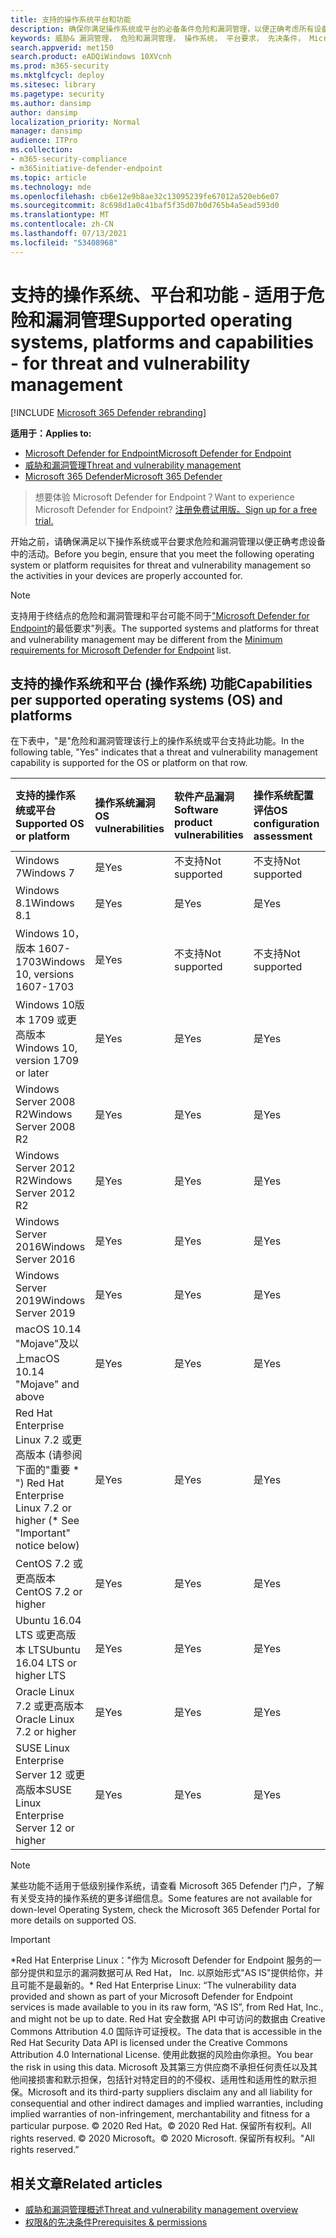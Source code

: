 ```yaml
---
title: 支持的操作系统平台和功能
description: 确保你满足操作系统或平台的必备条件危险和漏洞管理，以便正确考虑所有设备中的活动。
keywords: 威胁& 漏洞管理， 危险和漏洞管理， 操作系统， 平台要求， 先决条件， Microsoft Defender for Endpoint-tvm 支持的操作系统， 适用于 Endpoint-tvm 的 Microsoft Defender， 支持的操作系统， 支持的平台， linux 支持， mac 支持
search.appverid: met150
search.product: eADQiWindows 10XVcnh
ms.prod: m365-security
ms.mktglfcycl: deploy
ms.sitesec: library
ms.pagetype: security
ms.author: dansimp
author: dansimp
localization_priority: Normal
manager: dansimp
audience: ITPro
ms.collection:
- m365-security-compliance
- m365initiative-defender-endpoint
ms.topic: article
ms.technology: mde
ms.openlocfilehash: cb6e12e9b8ae32c13095239fe67012a520eb6e07
ms.sourcegitcommit: 8c698d1a0c41baf5f35d07b0d765b4a5ead593d0
ms.translationtype: MT
ms.contentlocale: zh-CN
ms.lasthandoff: 07/13/2021
ms.locfileid: "53408968"
---
```

# <a name="supported-operating-systems-platforms-and-capabilities---for-threat-and-vulnerability-management"></a><span data-ttu-id="2d8b7-104">支持的操作系统、平台和功能 - 适用于危险和漏洞管理</span><span class="sxs-lookup"><span data-stu-id="2d8b7-104">Supported operating systems, platforms and capabilities - for threat and vulnerability management</span></span>

[!INCLUDE [Microsoft 365 Defender rebranding](../../includes/microsoft-defender.md)]

<span data-ttu-id="2d8b7-105">**适用于：**</span><span class="sxs-lookup"><span data-stu-id="2d8b7-105">**Applies to:**</span></span>

- [<span data-ttu-id="2d8b7-106">Microsoft Defender for Endpoint</span><span class="sxs-lookup"><span data-stu-id="2d8b7-106">Microsoft Defender for Endpoint</span></span>](https://go.microsoft.com/fwlink/?linkid=2154037)
- [<span data-ttu-id="2d8b7-107">威胁和漏洞管理</span><span class="sxs-lookup"><span data-stu-id="2d8b7-107">Threat and vulnerability management</span></span>](next-gen-threat-and-vuln-mgt.md)
- [<span data-ttu-id="2d8b7-108">Microsoft 365 Defender</span><span class="sxs-lookup"><span data-stu-id="2d8b7-108">Microsoft 365 Defender</span></span>](https://go.microsoft.com/fwlink/?linkid=2118804)

><span data-ttu-id="2d8b7-109">想要体验 Microsoft Defender for Endpoint？</span><span class="sxs-lookup"><span data-stu-id="2d8b7-109">Want to experience Microsoft Defender for Endpoint?</span></span> [<span data-ttu-id="2d8b7-110">注册免费试用版。</span><span class="sxs-lookup"><span data-stu-id="2d8b7-110">Sign up for a free trial.</span></span>](https://www.microsoft.com/microsoft-365/windows/microsoft-defender-atp?ocid=docs-wdatp-portaloverview-abovefoldlink)

<span data-ttu-id="2d8b7-111">开始之前，请确保满足以下操作系统或平台要求危险和漏洞管理以便正确考虑设备中的活动。</span><span class="sxs-lookup"><span data-stu-id="2d8b7-111">Before you begin, ensure that you meet the following operating system or platform requisites for threat and vulnerability management so the activities in your devices are properly accounted for.</span></span>

>[!NOTE]
><span data-ttu-id="2d8b7-112">支持用于终结点的危险和漏洞管理和平台可能不同于["Microsoft Defender for Endpoint](minimum-requirements.md)的最低要求"列表。</span><span class="sxs-lookup"><span data-stu-id="2d8b7-112">The supported systems and platforms for threat and vulnerability management may be different from the [Minimum requirements for Microsoft Defender for Endpoint](minimum-requirements.md) list.</span></span>

## <a name="capabilities-per-supported-operating-systems-os-and-platforms"></a><span data-ttu-id="2d8b7-113">支持的操作系统和平台 (操作系统) 功能</span><span class="sxs-lookup"><span data-stu-id="2d8b7-113">Capabilities per supported operating systems (OS) and platforms</span></span>

<span data-ttu-id="2d8b7-114">在下表中，"是"危险和漏洞管理该行上的操作系统或平台支持此功能。</span><span class="sxs-lookup"><span data-stu-id="2d8b7-114">In the following table, "Yes" indicates that a threat and vulnerability management capability is supported for the OS or platform on that row.</span></span>

<span data-ttu-id="2d8b7-115">支持的操作系统或平台</span><span class="sxs-lookup"><span data-stu-id="2d8b7-115">Supported OS or platform</span></span> | <span data-ttu-id="2d8b7-116">操作系统漏洞</span><span class="sxs-lookup"><span data-stu-id="2d8b7-116">OS vulnerabilities</span></span> | <span data-ttu-id="2d8b7-117">软件产品漏洞</span><span class="sxs-lookup"><span data-stu-id="2d8b7-117">Software product vulnerabilities</span></span> | <span data-ttu-id="2d8b7-118">操作系统配置评估</span><span class="sxs-lookup"><span data-stu-id="2d8b7-118">OS configuration assessment</span></span> | <span data-ttu-id="2d8b7-119">安全控制配置评估</span><span class="sxs-lookup"><span data-stu-id="2d8b7-119">Security controls configuration assessment</span></span> | <span data-ttu-id="2d8b7-120">软件产品配置评估</span><span class="sxs-lookup"><span data-stu-id="2d8b7-120">Software product configuration assessment</span></span>
:---|:---|:---|:---|:---|:---
<span data-ttu-id="2d8b7-121">Windows 7</span><span class="sxs-lookup"><span data-stu-id="2d8b7-121">Windows 7</span></span> | <span data-ttu-id="2d8b7-122">是</span><span class="sxs-lookup"><span data-stu-id="2d8b7-122">Yes</span></span> | <span data-ttu-id="2d8b7-123">不支持</span><span class="sxs-lookup"><span data-stu-id="2d8b7-123">Not supported</span></span> | <span data-ttu-id="2d8b7-124">不支持</span><span class="sxs-lookup"><span data-stu-id="2d8b7-124">Not supported</span></span> | <span data-ttu-id="2d8b7-125">不支持</span><span class="sxs-lookup"><span data-stu-id="2d8b7-125">Not supported</span></span> | <span data-ttu-id="2d8b7-126">不支持</span><span class="sxs-lookup"><span data-stu-id="2d8b7-126">Not supported</span></span>
<span data-ttu-id="2d8b7-127">Windows 8.1</span><span class="sxs-lookup"><span data-stu-id="2d8b7-127">Windows 8.1</span></span> | <span data-ttu-id="2d8b7-128">是</span><span class="sxs-lookup"><span data-stu-id="2d8b7-128">Yes</span></span> | <span data-ttu-id="2d8b7-129">是</span><span class="sxs-lookup"><span data-stu-id="2d8b7-129">Yes</span></span> | <span data-ttu-id="2d8b7-130">是</span><span class="sxs-lookup"><span data-stu-id="2d8b7-130">Yes</span></span> | <span data-ttu-id="2d8b7-131">是</span><span class="sxs-lookup"><span data-stu-id="2d8b7-131">Yes</span></span>| <span data-ttu-id="2d8b7-132">是</span><span class="sxs-lookup"><span data-stu-id="2d8b7-132">Yes</span></span>
<span data-ttu-id="2d8b7-133">Windows 10，版本 1607-1703</span><span class="sxs-lookup"><span data-stu-id="2d8b7-133">Windows 10, versions 1607-1703</span></span> | <span data-ttu-id="2d8b7-134">是</span><span class="sxs-lookup"><span data-stu-id="2d8b7-134">Yes</span></span>  | <span data-ttu-id="2d8b7-135">不支持</span><span class="sxs-lookup"><span data-stu-id="2d8b7-135">Not supported</span></span> | <span data-ttu-id="2d8b7-136">不支持</span><span class="sxs-lookup"><span data-stu-id="2d8b7-136">Not supported</span></span> | <span data-ttu-id="2d8b7-137">不支持</span><span class="sxs-lookup"><span data-stu-id="2d8b7-137">Not supported</span></span> | <span data-ttu-id="2d8b7-138">不支持</span><span class="sxs-lookup"><span data-stu-id="2d8b7-138">Not supported</span></span>
<span data-ttu-id="2d8b7-139">Windows 10版本 1709 或更高版本</span><span class="sxs-lookup"><span data-stu-id="2d8b7-139">Windows 10, version 1709 or later</span></span> | <span data-ttu-id="2d8b7-140">是</span><span class="sxs-lookup"><span data-stu-id="2d8b7-140">Yes</span></span> | <span data-ttu-id="2d8b7-141">是</span><span class="sxs-lookup"><span data-stu-id="2d8b7-141">Yes</span></span> | <span data-ttu-id="2d8b7-142">是</span><span class="sxs-lookup"><span data-stu-id="2d8b7-142">Yes</span></span> | <span data-ttu-id="2d8b7-143">是</span><span class="sxs-lookup"><span data-stu-id="2d8b7-143">Yes</span></span> | <span data-ttu-id="2d8b7-144">是</span><span class="sxs-lookup"><span data-stu-id="2d8b7-144">Yes</span></span>
<span data-ttu-id="2d8b7-145">Windows Server 2008 R2</span><span class="sxs-lookup"><span data-stu-id="2d8b7-145">Windows Server 2008 R2</span></span> | <span data-ttu-id="2d8b7-146">是</span><span class="sxs-lookup"><span data-stu-id="2d8b7-146">Yes</span></span> | <span data-ttu-id="2d8b7-147">是</span><span class="sxs-lookup"><span data-stu-id="2d8b7-147">Yes</span></span> | <span data-ttu-id="2d8b7-148">是</span><span class="sxs-lookup"><span data-stu-id="2d8b7-148">Yes</span></span> | <span data-ttu-id="2d8b7-149">是</span><span class="sxs-lookup"><span data-stu-id="2d8b7-149">Yes</span></span> | <span data-ttu-id="2d8b7-150">是</span><span class="sxs-lookup"><span data-stu-id="2d8b7-150">Yes</span></span>
<span data-ttu-id="2d8b7-151">Windows Server 2012 R2</span><span class="sxs-lookup"><span data-stu-id="2d8b7-151">Windows Server 2012 R2</span></span> | <span data-ttu-id="2d8b7-152">是</span><span class="sxs-lookup"><span data-stu-id="2d8b7-152">Yes</span></span> | <span data-ttu-id="2d8b7-153">是</span><span class="sxs-lookup"><span data-stu-id="2d8b7-153">Yes</span></span> | <span data-ttu-id="2d8b7-154">是</span><span class="sxs-lookup"><span data-stu-id="2d8b7-154">Yes</span></span> | <span data-ttu-id="2d8b7-155">是</span><span class="sxs-lookup"><span data-stu-id="2d8b7-155">Yes</span></span> | <span data-ttu-id="2d8b7-156">是</span><span class="sxs-lookup"><span data-stu-id="2d8b7-156">Yes</span></span>
<span data-ttu-id="2d8b7-157">Windows Server 2016</span><span class="sxs-lookup"><span data-stu-id="2d8b7-157">Windows Server 2016</span></span> | <span data-ttu-id="2d8b7-158">是</span><span class="sxs-lookup"><span data-stu-id="2d8b7-158">Yes</span></span> | <span data-ttu-id="2d8b7-159">是</span><span class="sxs-lookup"><span data-stu-id="2d8b7-159">Yes</span></span> | <span data-ttu-id="2d8b7-160">是</span><span class="sxs-lookup"><span data-stu-id="2d8b7-160">Yes</span></span> | <span data-ttu-id="2d8b7-161">是</span><span class="sxs-lookup"><span data-stu-id="2d8b7-161">Yes</span></span> | <span data-ttu-id="2d8b7-162">是</span><span class="sxs-lookup"><span data-stu-id="2d8b7-162">Yes</span></span>
<span data-ttu-id="2d8b7-163">Windows Server 2019</span><span class="sxs-lookup"><span data-stu-id="2d8b7-163">Windows Server 2019</span></span> | <span data-ttu-id="2d8b7-164">是</span><span class="sxs-lookup"><span data-stu-id="2d8b7-164">Yes</span></span> | <span data-ttu-id="2d8b7-165">是</span><span class="sxs-lookup"><span data-stu-id="2d8b7-165">Yes</span></span> | <span data-ttu-id="2d8b7-166">是</span><span class="sxs-lookup"><span data-stu-id="2d8b7-166">Yes</span></span> | <span data-ttu-id="2d8b7-167">是</span><span class="sxs-lookup"><span data-stu-id="2d8b7-167">Yes</span></span> | <span data-ttu-id="2d8b7-168">是</span><span class="sxs-lookup"><span data-stu-id="2d8b7-168">Yes</span></span>
<span data-ttu-id="2d8b7-169">macOS 10.14 "Mojave"及以上</span><span class="sxs-lookup"><span data-stu-id="2d8b7-169">macOS 10.14 "Mojave" and above</span></span> | <span data-ttu-id="2d8b7-170">是</span><span class="sxs-lookup"><span data-stu-id="2d8b7-170">Yes</span></span> | <span data-ttu-id="2d8b7-171">是</span><span class="sxs-lookup"><span data-stu-id="2d8b7-171">Yes</span></span> | <span data-ttu-id="2d8b7-172">是</span><span class="sxs-lookup"><span data-stu-id="2d8b7-172">Yes</span></span> | <span data-ttu-id="2d8b7-173">是</span><span class="sxs-lookup"><span data-stu-id="2d8b7-173">Yes</span></span> | <span data-ttu-id="2d8b7-174">是</span><span class="sxs-lookup"><span data-stu-id="2d8b7-174">Yes</span></span> 
<span data-ttu-id="2d8b7-175">Red Hat Enterprise Linux 7.2 或更高版本 (请参阅下面的"重要 \* ") </span><span class="sxs-lookup"><span data-stu-id="2d8b7-175">Red Hat Enterprise Linux 7.2 or higher (\* See "Important" notice below)</span></span> | <span data-ttu-id="2d8b7-176">是</span><span class="sxs-lookup"><span data-stu-id="2d8b7-176">Yes</span></span> | <span data-ttu-id="2d8b7-177">是</span><span class="sxs-lookup"><span data-stu-id="2d8b7-177">Yes</span></span> | <span data-ttu-id="2d8b7-178">是</span><span class="sxs-lookup"><span data-stu-id="2d8b7-178">Yes</span></span> | <span data-ttu-id="2d8b7-179">是</span><span class="sxs-lookup"><span data-stu-id="2d8b7-179">Yes</span></span> | <span data-ttu-id="2d8b7-180">是</span><span class="sxs-lookup"><span data-stu-id="2d8b7-180">Yes</span></span>
<span data-ttu-id="2d8b7-181">CentOS 7.2 或更高版本</span><span class="sxs-lookup"><span data-stu-id="2d8b7-181">CentOS 7.2 or higher</span></span> | <span data-ttu-id="2d8b7-182">是</span><span class="sxs-lookup"><span data-stu-id="2d8b7-182">Yes</span></span> | <span data-ttu-id="2d8b7-183">是</span><span class="sxs-lookup"><span data-stu-id="2d8b7-183">Yes</span></span> | <span data-ttu-id="2d8b7-184">是</span><span class="sxs-lookup"><span data-stu-id="2d8b7-184">Yes</span></span> | <span data-ttu-id="2d8b7-185">是</span><span class="sxs-lookup"><span data-stu-id="2d8b7-185">Yes</span></span> | <span data-ttu-id="2d8b7-186">是</span><span class="sxs-lookup"><span data-stu-id="2d8b7-186">Yes</span></span>
<span data-ttu-id="2d8b7-187">Ubuntu 16.04 LTS 或更高版本 LTS</span><span class="sxs-lookup"><span data-stu-id="2d8b7-187">Ubuntu 16.04 LTS or higher LTS</span></span> | <span data-ttu-id="2d8b7-188">是</span><span class="sxs-lookup"><span data-stu-id="2d8b7-188">Yes</span></span> | <span data-ttu-id="2d8b7-189">是</span><span class="sxs-lookup"><span data-stu-id="2d8b7-189">Yes</span></span> | <span data-ttu-id="2d8b7-190">是</span><span class="sxs-lookup"><span data-stu-id="2d8b7-190">Yes</span></span> | <span data-ttu-id="2d8b7-191">是</span><span class="sxs-lookup"><span data-stu-id="2d8b7-191">Yes</span></span> | <span data-ttu-id="2d8b7-192">是</span><span class="sxs-lookup"><span data-stu-id="2d8b7-192">Yes</span></span>
<span data-ttu-id="2d8b7-193">Oracle Linux 7.2 或更高版本</span><span class="sxs-lookup"><span data-stu-id="2d8b7-193">Oracle Linux 7.2 or higher</span></span> | <span data-ttu-id="2d8b7-194">是</span><span class="sxs-lookup"><span data-stu-id="2d8b7-194">Yes</span></span> | <span data-ttu-id="2d8b7-195">是</span><span class="sxs-lookup"><span data-stu-id="2d8b7-195">Yes</span></span> | <span data-ttu-id="2d8b7-196">是</span><span class="sxs-lookup"><span data-stu-id="2d8b7-196">Yes</span></span> | <span data-ttu-id="2d8b7-197">是</span><span class="sxs-lookup"><span data-stu-id="2d8b7-197">Yes</span></span> | <span data-ttu-id="2d8b7-198">是</span><span class="sxs-lookup"><span data-stu-id="2d8b7-198">Yes</span></span>
<span data-ttu-id="2d8b7-199">SUSE Linux Enterprise Server 12 或更高版本</span><span class="sxs-lookup"><span data-stu-id="2d8b7-199">SUSE Linux Enterprise Server 12 or higher</span></span> | <span data-ttu-id="2d8b7-200">是</span><span class="sxs-lookup"><span data-stu-id="2d8b7-200">Yes</span></span> | <span data-ttu-id="2d8b7-201">是</span><span class="sxs-lookup"><span data-stu-id="2d8b7-201">Yes</span></span> | <span data-ttu-id="2d8b7-202">是</span><span class="sxs-lookup"><span data-stu-id="2d8b7-202">Yes</span></span> | <span data-ttu-id="2d8b7-203">是</span><span class="sxs-lookup"><span data-stu-id="2d8b7-203">Yes</span></span> | <span data-ttu-id="2d8b7-204">是</span><span class="sxs-lookup"><span data-stu-id="2d8b7-204">Yes</span></span>

>[!NOTE]
> <span data-ttu-id="2d8b7-205">某些功能不适用于低级别操作系统，请查看 Microsoft 365 Defender 门户，了解有关受支持的操作系统的更多详细信息。</span><span class="sxs-lookup"><span data-stu-id="2d8b7-205">Some features are not available for down-level Operating System, check the Microsoft 365 Defender Portal for more details on supported OS.</span></span>

>[!IMPORTANT]
> <span data-ttu-id="2d8b7-206">\*Red Hat Enterprise Linux："作为 Microsoft Defender for Endpoint 服务的一部分提供和显示的漏洞数据可从 Red Hat， Inc. 以原始形式"AS IS"提供给你，并且可能不是最新的。</span><span class="sxs-lookup"><span data-stu-id="2d8b7-206">\* Red Hat Enterprise Linux: “The vulnerability data provided and shown as part of your Microsoft Defender for Endpoint services is made available to you in its raw form, “AS IS”, from Red Hat, Inc., and might not be up to date.</span></span> <span data-ttu-id="2d8b7-207">Red Hat 安全数据 API 中可访问的数据由 Creative Commons Attribution 4.0 国际许可证授权。</span><span class="sxs-lookup"><span data-stu-id="2d8b7-207">The data that is accessible in the Red Hat Security Data API is licensed under the Creative Commons Attribution 4.0 International License.</span></span> <span data-ttu-id="2d8b7-208">使用此数据的风险由你承担。</span><span class="sxs-lookup"><span data-stu-id="2d8b7-208">You bear the risk in using this data.</span></span> <span data-ttu-id="2d8b7-209">Microsoft 及其第三方供应商不承担任何责任以及其他间接损害和默示担保，包括针对特定目的的不侵权、适用性和适用性的默示担保。</span><span class="sxs-lookup"><span data-stu-id="2d8b7-209">Microsoft and its third-party suppliers disclaim any and all liability for consequential and other indirect damages and implied warranties, including implied warranties of non-infringement, merchantability and fitness for a particular purpose.</span></span> <span data-ttu-id="2d8b7-210">© 2020 Red Hat。</span><span class="sxs-lookup"><span data-stu-id="2d8b7-210">© 2020 Red Hat.</span></span> <span data-ttu-id="2d8b7-211">保留所有权利。</span><span class="sxs-lookup"><span data-stu-id="2d8b7-211">All rights reserved.</span></span> <span data-ttu-id="2d8b7-212">© 2020 Microsoft。</span><span class="sxs-lookup"><span data-stu-id="2d8b7-212">© 2020 Microsoft.</span></span> <span data-ttu-id="2d8b7-213">保留所有权利。"</span><span class="sxs-lookup"><span data-stu-id="2d8b7-213">All rights reserved.”</span></span>

## <a name="related-articles"></a><span data-ttu-id="2d8b7-214">相关文章</span><span class="sxs-lookup"><span data-stu-id="2d8b7-214">Related articles</span></span>

- [<span data-ttu-id="2d8b7-215">威胁和漏洞管理概述</span><span class="sxs-lookup"><span data-stu-id="2d8b7-215">Threat and vulnerability management overview</span></span>](next-gen-threat-and-vuln-mgt.md)
- [<span data-ttu-id="2d8b7-216">权限&的先决条件</span><span class="sxs-lookup"><span data-stu-id="2d8b7-216">Prerequisites & permissions</span></span>](tvm-prerequisites.md)

